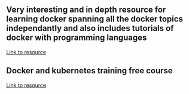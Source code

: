## Very interesting and in depth resource for learning docker spanning all the docker topics independantly and also includes tutorials of docker with programming languages
[Link to resource](https://runnable.com/docker/)

## Docker and kubernetes training free course
[Link to resource](https://container.training/)
